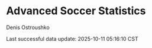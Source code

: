 # Advanced Soccer Statistics
Denis Ostroushko

<!-- gfm -->

Last successful data update: 2025-10-11 05:16:10 CST
